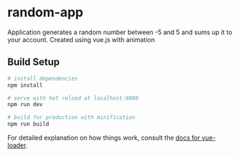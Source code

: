 # random-app

Application generates a random number between -5 and 5 and sums up it to your account.
Created using vue.js with animation

## Build Setup

``` bash
# install dependencies
npm install

# serve with hot reload at localhost:8080
npm run dev

# build for production with minification
npm run build
```

For detailed explanation on how things work, consult the [docs for vue-loader](http://vuejs.github.io/vue-loader).
